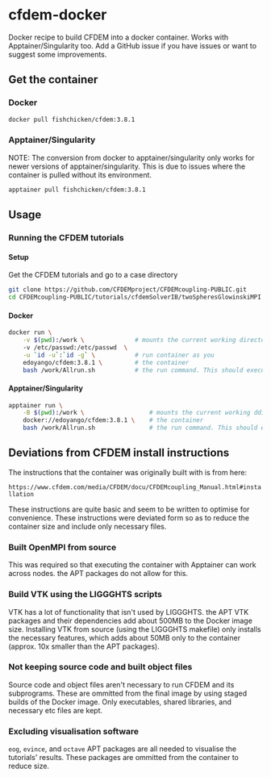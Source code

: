# cfdem-docker
Docker recipe to build CFDEM into a docker container. Works with Apptainer/Singularity too.
Add a GitHub issue if you have issues or want to suggest some improvements.

## Get the container

### Docker

```bash
docker pull fishchicken/cfdem:3.8.1
```

### Apptainer/Singularity

NOTE: The conversion from docker to apptainer/singularity only works for newer versions of apptainer/singularity.
This is due to issues where the container is pulled without its environment.

```bash
apptainer pull fishchicken/cfdem:3.8.1
```

## Usage

### Running the CFDEM tutorials

#### Setup

Get the CFDEM tutorials and go to a case directory

```bash
git clone https://github.com/CFDEMproject/CFDEMcoupling-PUBLIC.git
cd CFDEMcoupling-PUBLIC/tutorials/cfdemSolverIB/twoSpheresGlowinskiMPI
```

#### Docker

```bash
docker run \
    -v $(pwd):/work \              # mounts the current working directory as /work in the container
    -v /etc/passwd:/etc/passwd  \
    -u `id -u`:`id -g` \           # run container as you
    edoyango/cfdem:3.8.1 \         # the container
    bash /work/Allrun.sh           # the run command. This should execute the entire example pipeline.
```

#### Apptainer/Singularity

```bash
apptainer run \
    -B $(pwd):/work \                  # mounts the current working ddirectory as /work in the container
    docker://edoyango/cfdem:3.8.1 \    # the container
    bash /work/Allrun.sh               # the run command. This should execute the entire example pipeline
```

## Deviations from CFDEM install instructions

The instructions that the container was originally built with is from here:

`https://www.cfdem.com/media/CFDEM/docu/CFDEMcoupling_Manual.html#installation`

These instructions are quite basic and seem to be written to optimise for convenience. These instructions were deviated form so as to reduce the container size and include only necessary files.

### Built OpenMPI from source

This was required so that executing the container with Apptainer can work across nodes. the APT packages do not allow for this.

### Build VTK using the LIGGGHTS scripts

VTK has a lot of functionality that isn't used by LIGGGHTS. the APT VTK packages and their dependencies add about 500MB to the Docker image size. Installing VTK from source (using the LIGGGHTS makefile)
only installs the necessary features, which adds about 50MB only to the container (approx. 10x smaller than the APT packages).

### Not keeping source code and built object files

Source code and object files aren't necessary to run CFDEM and its subprograms. These are ommitted from the final image by using staged builds of the Docker image.
Only executables, shared libraries, and necessary etc files are kept.

### Excluding visualisation software

`eog`, `evince`, and `octave` APT packages are all needed to visualise the tutorials' results. These packages are ommitted from the container to reduce size.
